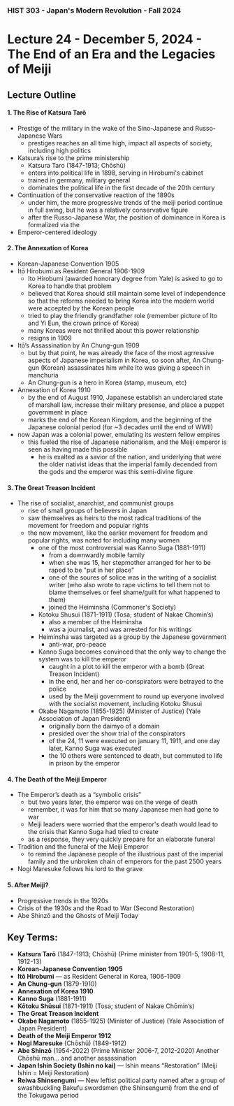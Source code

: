 ### HIST 303 - Japan's Modern Revolution - Fall 2024

[//]: <> (use `gqap` to force wrap text)
[//]: <> (use `:noa w` to save without autoformatting)

# Lecture 24 - December 5, 2024 - The End of an Era and the Legacies of Meiji

## Lecture Outline

#### 1. The Rise of Katsura Tarō

- Prestige of the military in the wake of the Sino-Japanese and Russo-Japanese Wars
  - prestiges reaches an all time high, impact all aspects of society, including high politics
- Katsura’s rise to the prime ministership
  - Katsura Taro (1847-1913; Chōshū)
  - enters into political life in 1898, serving in Hirobumi's cabinet
  - trained in germany, military general
  - dominates the political life in the first decade of the 20th century
- Continuation of the conservative reaction of the 1890s
  - under him, the more progressive trends of the meiji period continue in full swing, but he was a
    relatively conservative figure
  - after the Russo-Japanese War, the position of dominance in Korea is formalized via the
- Emperor-centered ideology

#### 2. The Annexation of Korea

- Korean-Japanese Convention 1905
- Itō Hirobumi as Resident General 1906-1909
  - Ito Hirobumi (awarded honorary degree from Yale) is asked to go to Korea to handle that problem
  - believed that Korea should still maintain some level of independence so that the reforms needed
    to bring Korea into the modern world were accepted by the Korean people
  - tried to play the friendly grandfather role (remember picture of Ito and Yi Eun, the crown
    prince of Korea)
  - many Koreas were not thrilled about this power relationship
  - resigns in 1909
- Itō’s Assassination by An Chung-gun 1909
  - but by that point, he was already the face of the most agrressive aspects of Japanese
    imperialism in Korea, so soon after, An Chung-gun (Korean) assassinates him while Ito was giving a
    speech in manchuria
  - An Chung-gun is a hero in Korea (stamp, museum, etc)
- Annexation of Korea 1910
  - by the end of August 1910, Japanese establish an underclared state of marshall law, increase
    their military presense, and place a puppet government in place
  - marks the end of the Korean Kingdom, and the beginning of the Japanese colonial period (for ~3
    decades until the end of WWII)
- now Japan was a colonial power, emulating its western fellow empires
  - this fueled the rise of Japanese nationalism, and the Meiji emperor is seen as having made this
    possible
    - he is exalted as a savior of the nation, and underlying that were the older nativist ideas
      that the imperial family decended from the gods and the emperor was this semi-divine figure

#### 3. The Great Treason Incident

- The rise of socialist, anarchist, and communist groups
  - rise of small groups of believers in Japan
  - saw themselves as heirs to the most radical traditions of the movement for freedom and popular
    rights
  - the new movement, like the earlier movement for freedom and popular rights, was noted for
    including many women
    - one of the most controversial was Kanno Suga (1881-1911)
      - from a downwardly mobile family
      - when she was 15, her stepmother arranged for her to be raped to be "put in her place"
      - one of the soures of solice was in the writing of a socialist writer (who also wrote to rape
        victims to tell them not to blame themselves or feel shame/guilt for what happened to them)
      - joined the Heiminsha (Commoner's Society)
    - Kotoku Shusui (1871-1911) (Tosa; student of Nakae Chomin’s)
      - also a member of the Heiminsha
      - was a journalist, and was arrested for his writings
    - Heiminsha was targeted as a group by the Japanese government
      - anti-war, pro-peace
    - Kanno Suga becomes convinced that the only way to change the system was to kill the emperor
      - caught in a plot to kill the emperor with a bomb (Great Treason Incident)
      - in the end, her and her co-conspirators were betrayed to the police
      - used by the Meiji government to round up everyone involved with the socialist movement,
        including Kotoku Shusui
    - Okabe Nagamoto (1855-1925) (Minister of Justice) (Yale Association of Japan President)
      - originally born the daimyo of a domain
      - presided over the show trial of the conspirators
      - of the 24, 11 were executed on january 11, 1911, and one day later, Kanno Suga was executed
      - the 10 others were sentenced to death, but commuted to life in prison by the emperor

#### 4. The Death of the Meiji Emperor

- The Emperor’s death as a “symbolic crisis”
  - but two years later, the emperor was on the verge of death
  - remember, it was for him that so many Japanese men had gone to war
  - Meiji leaders were worried that the emperor's death would lead to the crisis that Kanno Suga had
    tried to create
  - as a response, they very quickly prepare for an elaborate funeral
- Tradition and the funeral of the Meiji Emperor
  - to remind the Japanese people of the illustrious past of the imperial family and the unbroken
    chain of emperors for the past 2500 years
- Nogi Maresuke follows his lord to the grave

#### 5. After Meiji?

- Progressive trends in the 1920s
- Crisis of the 1930s and the Road to War (Second Restoration)
- Abe Shinzō and the Ghosts of Meiji Today

## Key Terms:

- **Katsura Tarō** (1847-1913; Chōshū) (Prime minister from 1901-5, 1908-11, 1912-13)
- **Korean-Japanese Convention 1905**
- **Itō Hirobumi** — as Resident General in Korea, 1906-1909
- **An Chung-gun** (1879-1910)
- **Annexation of Korea 1910**
- **Kanno Suga** (1881-1911)
- **Kōtoku Shūsui** (1871-1911) (Tosa; student of Nakae Chōmin’s)
- **The Great Treason Incident**
- **Okabe Nagamoto** (1855-1925) (Minister of Justice) (Yale Association of Japan President)
- **Death of the Meiji Emperor 1912**
- **Nogi Maresuke** (Chōshū) (1849-1912)
- **Abe Shinzō** (1954-2022) (Prime Minister 2006-7, 2012-2020) Another Chōshū man... and another assassination
- **Japan Ishin Society (Ishin no kai)** — Ishin means “Restoration” (Meiji Ishin = Meiji Restoration)
- **Reiwa Shinsengumi** — New leftist political party named after a group of swashbuckling Bakufu swordsmen (the Shinsengumi) from the end of the Tokugawa period
